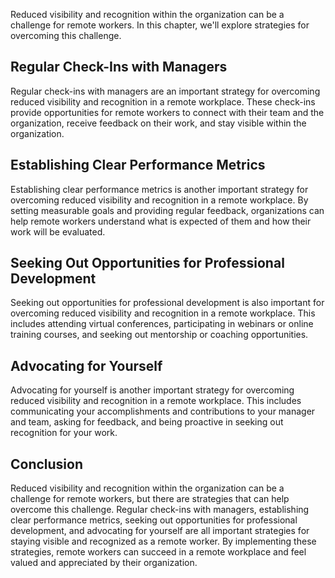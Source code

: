 
Reduced visibility and recognition within the organization can be a challenge for remote workers. In this chapter, we'll explore strategies for overcoming this challenge.

Regular Check-Ins with Managers
-------------------------------

Regular check-ins with managers are an important strategy for overcoming reduced visibility and recognition in a remote workplace. These check-ins provide opportunities for remote workers to connect with their team and the organization, receive feedback on their work, and stay visible within the organization.

Establishing Clear Performance Metrics
--------------------------------------

Establishing clear performance metrics is another important strategy for overcoming reduced visibility and recognition in a remote workplace. By setting measurable goals and providing regular feedback, organizations can help remote workers understand what is expected of them and how their work will be evaluated.

Seeking Out Opportunities for Professional Development
------------------------------------------------------

Seeking out opportunities for professional development is also important for overcoming reduced visibility and recognition in a remote workplace. This includes attending virtual conferences, participating in webinars or online training courses, and seeking out mentorship or coaching opportunities.

Advocating for Yourself
-----------------------

Advocating for yourself is another important strategy for overcoming reduced visibility and recognition in a remote workplace. This includes communicating your accomplishments and contributions to your manager and team, asking for feedback, and being proactive in seeking out recognition for your work.

Conclusion
----------

Reduced visibility and recognition within the organization can be a challenge for remote workers, but there are strategies that can help overcome this challenge. Regular check-ins with managers, establishing clear performance metrics, seeking out opportunities for professional development, and advocating for yourself are all important strategies for staying visible and recognized as a remote worker. By implementing these strategies, remote workers can succeed in a remote workplace and feel valued and appreciated by their organization.
